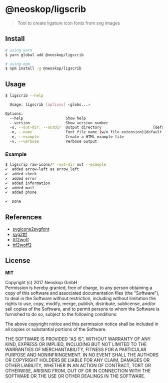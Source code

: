 # @neoskop/ligscrib

> Tool to create ligature icon fonts from svg images

## Install

```bash
# using yarn
$ yarn global add @neoskop/ligscrib

# using npm
$ npm install -g @neoskop/ligscrib
```

## Usage

```bash
$ ligscrib --help

  Usage: ligscrib [options] <globs...>

Options:
  --help                   Show help                                   [boolean]
  --version                Show version number                         [boolean]
  -o, --out-dir, --outDir  Output directory                       [default: "."]
  -n, --name               Font file name (w/o file extension)[default: "icons"]
  -e, --example            Create a HTML example file                  [boolean]
  -v, --verbose            Verbose output                              [boolean]
```

### Example

```bash
$ ligscrip raw-icons/* -out-dir out --example
✔  added arrow-left as arrow_left
✔  added check
✔  added error
✔  added information
✔  added mail
✔  added phone

✔  Done

```

## References

- [svgicons2svgfont](https://www.npmjs.com/package/svgicons2svgfont)
- [svg2ttf](https://www.npmjs.com/package/svg2ttf)
- [ttf2woff](https://www.npmjs.com/package/ttf2woff)
- [ttf2woff2](https://www.npmjs.com/package/ttf2woff2)

## License

**MIT**

Copyright (c) 2017 Neoskop GmbH  
Permission is hereby granted, free of charge, to any person obtaining a copy of this software and associated documentation files (the "Software"), to deal in the Software without restriction, including without limitation the rights to use, copy, modify, merge, publish, distribute, sublicense, and/or sell copies of the Software, and to permit persons to whom the Software is furnished to do so, subject to the following conditions:

The above copyright notice and this permission notice shall be included in all copies or substantial portions of the Software.

THE SOFTWARE IS PROVIDED "AS IS", WITHOUT WARRANTY OF ANY KIND, EXPRESS OR IMPLIED, INCLUDING BUT NOT LIMITED TO THE WARRANTIES OF MERCHANTABILITY, FITNESS FOR A PARTICULAR PURPOSE AND NONINFRINGEMENT. IN NO EVENT SHALL THE AUTHORS OR COPYRIGHT HOLDERS BE LIABLE FOR ANY CLAIM, DAMAGES OR OTHER LIABILITY, WHETHER IN AN ACTION OF CONTRACT, TORT OR OTHERWISE, ARISING FROM, OUT OF OR IN CONNECTION WITH THE SOFTWARE OR THE USE OR OTHER DEALINGS IN THE SOFTWARE.
